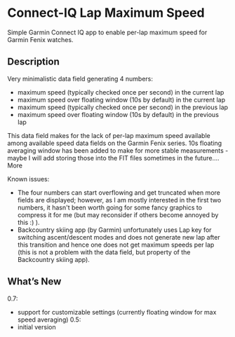 # Connect-IQ Lap Maximum Speed
Simple Garmin Connect IQ app to enable per-lap maximum speed for Garmin Fenix watches.
## Description
Very minimalistic data field generating 4 numbers:
- maximum speed (typically checked once per second) in the current lap
- maximum speed over floating window (10s by default) in the current lap
- maximum speed (typically checked once per second) in the previous lap
- maximum speed over floating window (10s by default) in the previous lap

This data field makes for the lack of per-lap maximum speed available among available speed data fields on the Garmin Fenix series. 10s floating averaging window has been added to make for more stable measurements - maybe I will add storing those into the FIT files sometimes in the future.… More

Known issues: 
- The four numbers can start overflowing and get truncated when more fields are displayed; however, as I am mostly interested in the first two numbers, it hasn't been worth going for some fancy graphics to compress it for me (but may reconsider if others become annoyed by this :) ).
- Backcountry skiing app (by Garmin) unfortunately uses Lap key for switching ascent/descent modes and does not generate new lap after this transition and hence one does not get maximum speeds per lap (this is not a problem with the data field, but property of the Backcountry skiing app).

## What’s New
0.7:
- support for customizable settings (currently floating window for max speed averaging)
0.5:
- initial version
